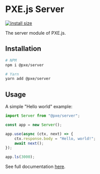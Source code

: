 # PXE.js Server
[![install size](https://packagephobia.com/badge?p=%40pxe%2Fserver)](https://packagephobia.com/result?p=%40pxe%2Fserver)

The server module of PXE.js.

## Installation
```bash
# NPM
npm i @pxe/server

# Yarn
yarn add @pxe/server
```

## Usage
A simple "Hello world" example:

```ts
import Server from "@pxe/server";

const app = new Server();

app.use(async (ctx, next) => {
    ctx.response.body = "Hello, world!";
    await next();
});

app.ls(3000);
```

See full documentation [here](https://github.com/pxe-js/server/wiki).